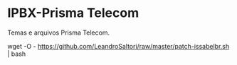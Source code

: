 # IPBX-Prisma Telecom
Temas e arquivos Prisma Telecom.

wget -O - https://github.com/LeandroSaltori/raw/master/patch-issabelbr.sh | bash
